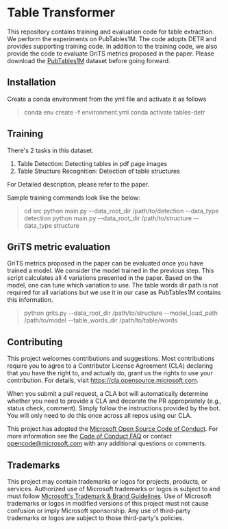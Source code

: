 # Table Transformer

This repository contains training and evaluation code for table extraction. We
perform the experiments on PubTables1M. The code adopts DETR and provides
supporting training code. In addition to the training code, we also provide the
code to evaluate GriTS metrics proposed in the paper. Please download the
[PubTables1M](https://pubtables1m.blob.core.windows.net/pubtables1m/README)
dataset before going forward.

## Installation
Create a conda environment from the yml file and activate it as follows

> conda env create -f environment.yml
> conda activate tables-detr

## Training
There's 2 tasks in this dataset.

1. Table Detection: Detecting tables in pdf page images
2. Table Structure Recognition: Detection of table structures

For Detailed description, please refer to the paper.

Sample training commands look like the below:

> cd src
> python main.py --data_root_dir /path/to/detection --data_type detection
> python main.py --data_root_dir /path/to/structure --data_type structure

## GriTS metric evaluation
GriTS metrics proposed in the paper can be evaluated once you have trained a
model. We consider the model trained in the previous step. This script
calculates all 4 variations presented in the paper. Based on the model, one can
tune which variation to use. The table words dir path is not required for all
variations but we use it in our case as PubTables1M contains this information.

> python grits.py --data_root_dir /path/to/structure --model_load_path /path/to/model --table_words_dir /path/to/table/words


## Contributing

This project welcomes contributions and suggestions.  Most contributions require you to agree to a
Contributor License Agreement (CLA) declaring that you have the right to, and actually do, grant us
the rights to use your contribution. For details, visit https://cla.opensource.microsoft.com.

When you submit a pull request, a CLA bot will automatically determine whether you need to provide
a CLA and decorate the PR appropriately (e.g., status check, comment). Simply follow the instructions
provided by the bot. You will only need to do this once across all repos using our CLA.

This project has adopted the [Microsoft Open Source Code of Conduct](https://opensource.microsoft.com/codeofconduct/).
For more information see the [Code of Conduct FAQ](https://opensource.microsoft.com/codeofconduct/faq/) or
contact [opencode@microsoft.com](mailto:opencode@microsoft.com) with any additional questions or comments.

## Trademarks

This project may contain trademarks or logos for projects, products, or services. Authorized use of Microsoft 
trademarks or logos is subject to and must follow 
[Microsoft's Trademark & Brand Guidelines](https://www.microsoft.com/en-us/legal/intellectualproperty/trademarks/usage/general).
Use of Microsoft trademarks or logos in modified versions of this project must not cause confusion or imply Microsoft sponsorship.
Any use of third-party trademarks or logos are subject to those third-party's policies.
